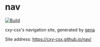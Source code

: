 # nav

[![Build](https://github.com/cxy-csx/nav/actions/workflows/generate.yml/badge.svg)](https://github.com/cxy-csx/nav/actions/workflows/generate.yml)

cxy-csx's navigation site, generated by [gena](https://github.com/x1ah/gena)

Site address: https://cxy-csx.github.io/nav/